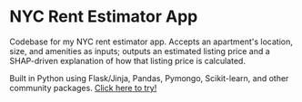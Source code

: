 # NYC Rent Estimator App

Codebase for my NYC rent estimator app. Accepts an apartment's location, size, and amenities as inputs; outputs an estimated listing price and a SHAP-driven explanation of how that listing price is calculated.

Built in Python using Flask/Jinja, Pandas, Pymongo, Scikit-learn, and other community packages. [Click here to try!](http://howmuchrent.herokuapp.com/)
